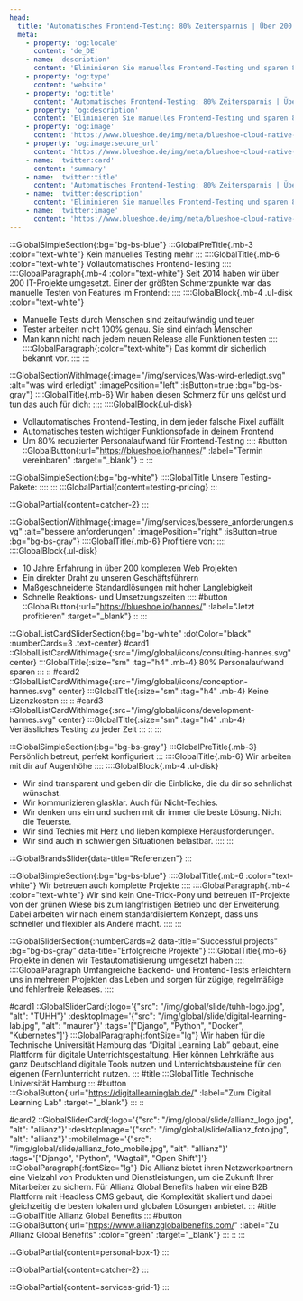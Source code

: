 ```yaml
---
head:
  title: 'Automatisches Frontend-Testing: 80% Zeitersparnis | Über 200 Projekte seit 2014'
  meta:
    - property: 'og:locale'
      content: 'de_DE'
    - name: 'description'
      content: 'Eliminieren Sie manuelles Frontend-Testing und sparen 80% Personalaufwand. Vollautomatisches Testing für fehlerfreie Releases. Persönliche Betreuung und schnelle Umsetzung.'
    - property: 'og:type'
      content: 'website'
    - property: 'og:title'
      content: 'Automatisches Frontend-Testing: 80% Zeitersparnis | Über 200 Projekte seit 2014'
    - property: 'og:description'
      content: 'Eliminieren Sie manuelles Frontend-Testing und sparen 80% Personalaufwand. Vollautomatisches Testing für fehlerfreie Releases. Persönliche Betreuung und schnelle Umsetzung.'
    - property: 'og:image'
      content: 'https://www.blueshoe.de/img/meta/blueshoe-cloud-native-devlopment.png'
    - property: 'og:image:secure_url'
      content: 'https://www.blueshoe.de/img/meta/blueshoe-cloud-native-devlopment.png'
    - name: 'twitter:card'
      content: 'summary'
    - name: 'twitter:title'
      content: 'Automatisches Frontend-Testing: 80% Zeitersparnis | Über 200 Projekte seit 2014'
    - name: 'twitter:description'
      content: 'Eliminieren Sie manuelles Frontend-Testing und sparen 80% Personalaufwand. Vollautomatisches Testing für fehlerfreie Releases. Persönliche Betreuung und schnelle Umsetzung.'
    - name: 'twitter:image'
      content: 'https://www.blueshoe.de/img/meta/blueshoe-cloud-native-devlopment.png'
---
```


:::GlobalSimpleSection{:bg="bg-bs-blue"}
:::GlobalPreTitle{.mb-3 :color="text-white"}
Kein manuelles Testing mehr
:::
::::GlobalTitle{.mb-6 :color="text-white"}
Vollautomatisches Frontend-Testing
::::
::::GlobalParagraph{.mb-4 :color="text-white"}
Seit 2014 haben wir über 200 IT-Projekte umgesetzt. Einer der größten Schmerzpunkte war das manuelle Testen von Features im Frontend:
::::
::::GlobalBlock{.mb-4 .ul-disk :color="text-white"}
- Manuelle Tests durch Menschen sind zeitaufwändig und teuer
- Tester arbeiten nicht 100% genau. Sie sind einfach Menschen
- Man kann nicht nach jedem neuen Release alle Funktionen testen
::::
::::GlobalParagraph{:color="text-white"}
Das kommt dir sicherlich bekannt vor.
::::
:::


<!--- Wir haben diesen Schmerz für uns gelöst und tun das auch für dich: --->
:::GlobalSectionWithImage{:image="/img/services/Was-wird-erledigt.svg" :alt="was wird erledigt" :imagePosition="left" :isButton=true :bg="bg-bs-gray"}
::::GlobalTitle{.mb-6}
Wir haben diesen Schmerz für uns gelöst und tun das auch für dich:
::::
::::GlobalBlock{.ul-disk}
- Vollautomatisches Frontend-Testing, in dem jeder falsche Pixel auffällt
- Automatisches testen wichtiger Funktionspfade in deinem Frontend
- Um 80% reduzierter Personalaufwand für Frontend-Testing
::::
#button
::GlobalButton{:url="https://blueshoe.io/hannes/" :label="Termin vereinbaren" :target="_blank"}
::
:::

<!--- Pricing --->
:::GlobalSimpleSection{:bg="bg-white"}
::::GlobalTitle
Unsere Testing-Pakete:
::::
:::
:::GlobalPartial{content=testing-pricing}
:::

<!--- Call an expert --->
:::GlobalPartial{content=catcher-2}
:::

<!--- Profitiere von: --->
:::GlobalSectionWithImage{:image="/img/services/bessere_anforderungen.svg" :alt="bessere anforderungen" :imagePosition="right" :isButton=true :bg="bg-bs-gray"}
::::GlobalTitle{.mb-6}
Profitiere von:
::::
::::GlobalBlock{.ul-disk}
- 10 Jahre Erfahrung in über 200 komplexen Web Projekten
- Ein direkter Draht zu unseren Geschäftsführern
- Maßgeschneiderte Standardlösungen mit hoher Langlebigkeit
- Schnelle Reaktions- und Umsetzungszeiten
::::
#button
::GlobalButton{:url="https://blueshoe.io/hannes/" :label="Jetzt profitieren" :target="_blank"}
::
:::


<!--- Profitiere von: Boxen --->
:::GlobalListCardSliderSection{:bg="bg-white" :dotColor="black" :numberCards=3 .text-center}
#card1
::GlobalListCardWithImage{:src="/img/global/icons/consulting-hannes.svg" center}
:::GlobalTitle{:size="sm" :tag="h4" .mb-4}
80% Personalaufwand sparen
:::
::
#card2
::GlobalListCardWithImage{:src="/img/global/icons/conception-hannes.svg" center}
:::GlobalTitle{:size="sm" :tag="h4" .mb-4}
Keine Lizenzkosten
:::
::
#card3
::GlobalListCardWithImage{:src="/img/global/icons/development-hannes.svg" center}
:::GlobalTitle{:size="sm" :tag="h4" .mb-4}
Verlässliches Testing zu jeder Zeit
:::
::
:::

<!--- Persönlich betreut, perfekt konfiguriert --->
:::GlobalSimpleSection{:bg="bg-bs-gray"}
:::GlobalPreTitle{.mb-3}
Persönlich betreut, perfekt konfiguriert
:::
::::GlobalTitle{.mb-6}
Wir arbeiten mit dir auf Augenhöhe
::::
::::GlobalBlock{.mb-4 .ul-disk}
- Wir sind transparent und geben dir die Einblicke, die du dir so sehnlichst wünschst.
- Wir kommunizieren glasklar. Auch für Nicht-Techies.
- Wir denken uns ein und suchen mit dir immer die beste Lösung. Nicht die Teuerste.
- Wir sind Techies mit Herz und lieben komplexe Herausforderungen.
- Wir sind auch in schwierigen Situationen belastbar.
::::
:::

<!--- Referenzen --->
:::GlobalBrandsSlider{data-title="Referenzen"}
::: 

<!--- Wir betreuen auch komplette Projekte --->
:::GlobalSimpleSection{:bg="bg-bs-blue"}
::::GlobalTitle{.mb-6 :color="text-white"}
Wir betreuen auch komplette Projekte
::::
::::GlobalParagraph{.mb-4 :color="text-white"}
Wir sind kein One-Trick-Pony und betreuen IT-Projekte von der grünen Wiese bis zum langfristigen Betrieb und der Erweiterung. Dabei arbeiten wir nach einem standardisiertem Konzept, dass uns schneller und flexibler als Andere macht.
::::
:::


<!--- Projekte --->
:::GlobalSliderSection{:numberCards=2 data-title="Successful projects" :bg="bg-bs-gray" data-title="Erfolgreiche Projekte"}
::::GlobalTitle{.mb-6}
Projekte in denen wir Testautomatisierung umgesetzt haben
::::
::::GlobalParagraph
Umfangreiche Backend- und Frontend-Tests erleichtern uns in mehreren Projekten das Leben und sorgen für zügige, regelmäßige und fehlerfreie Releases.
::::

#card1
::GlobalSliderCard{:logo='{"src": "/img/global/slide/tuhh-logo.jpg", "alt": "TUHH"}' :desktopImage='{"src": "/img/global/slide/digital-learning-lab.jpg", "alt": "maurer"}' :tags='["Django", "Python", "Docker", "Kubernetes"]'}
:::GlobalParagraph{:fontSize="lg"}
Wir haben für die Technische Universität Hamburg das “Digital Learning Lab” gebaut, eine Plattform für digitale Unterrichtsgestaltung. Hier können Lehrkräfte aus ganz Deutschland digitale Tools nutzen und Unterrichtsbausteine für den eigenen (Fern)unterricht nutzen.
:::
#title
:::GlobalTitle
Technische Universität Hamburg
:::
#button
:::GlobalButton{:url="https://digitallearninglab.de/" :label="Zum Digital Learning Lab" :target="_blank"}
:::
::

#card2
::GlobalSliderCard{:logo='{"src": "/img/global/slide/allianz_logo.jpg", "alt": "allianz"}' :desktopImage='{"src": "/img/global/slide/allianz_foto.jpg", "alt": "allianz"}' :mobileImage='{"src": "/img/global/slide/allianz_foto_mobile.jpg", "alt": "allianz"}' :tags='["Django", "Python", "Wagtail", "Open Shift"]'}
:::GlobalParagraph{:fontSize="lg"}
Die Allianz bietet ihren Netzwerkpartnern eine Vielzahl von Produkten und Dienstleistungen, um die Zukunft Ihrer Mitarbeiter zu sichern. Für Allianz Global Benefits haben wir eine B2B Plattform mit Headless CMS gebaut, die Komplexität skaliert und dabei gleichzeitig die besten lokalen und globalen Lösungen anbietet.
:::
#title
:::GlobalTitle
Allianz Global Benefits
:::
#button
:::GlobalButton{:url="https://www.allianzglobalbenefits.com/" :label="Zu Allianz Global Benefits" :color="green" :target="_blank"}
:::
::
:::

<!--- persönlicher Kontakt --->
:::GlobalPartial{content=personal-box-1}
:::



<!--- Call an expert --->
:::GlobalPartial{content=catcher-2}
:::


<!--- Service Grid --->
:::GlobalPartial{content=services-grid-1}
:::